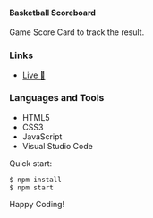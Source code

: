 #### Basketball Scoreboard 

Game Score Card to track the result.

### Links
- [Live 🔗](https://gamesscorecard.netlify.app/)

### Languages and Tools

- HTML5
- CSS3
- JavaScript
- Visual Studio Code

Quick start:

```
$ npm install
$ npm start
````

Happy Coding!
